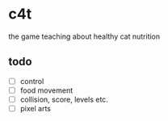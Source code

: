 # c4t
the game teaching about healthy cat nutrition

## todo
* [ ] control
* [ ] food movement
* [ ] collision, score, levels etc.
* [ ] pixel arts
